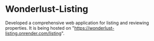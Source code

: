 # Wonderlust-Listing
 Developed a comprehensive web application for listing and reviewing properties. 
It is being hosted on "https://wonderlust-listing.onrender.com/listing".
